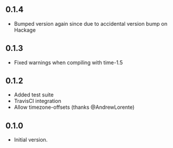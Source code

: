 0.1.4
-----

* Bumped version again since due to accidental version bump on Hackage


0.1.3
-----

* Fixed warnings when compiling with time-1.5


0.1.2
-----

* Added test suite
* TravisCI integration
* Allow timezone-offsets (thanks @AndrewLorente)


0.1.0
-----

* Initial version.
